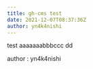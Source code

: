```yaml
---
title: gh-cms test
date: 2021-12-07T08:37:36Z
author: yn4k4nishi
---
```


test
aaaaaaabbbccc
dd

author : yn4k4nishi
